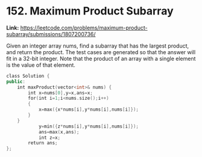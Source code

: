 # 152. Maximum Product Subarray

**Link:** https://leetcode.com/problems/maximum-product-subarray/submissions/1807200736/

Given an integer array nums, find a subarray that has the largest product, and return the product. The test cases are generated so that the answer will fit in a 32-bit integer. Note that the product of an array with a single element is the value of that element.

```cpp
class Solution {
public:
    int maxProduct(vector<int>& nums) {
        int x=nums[0],y=x,ans=x;
        for(int i=1;i<nums.size();i++)
        {
            x=max({x*nums[i],y*nums[i],nums[i]});
        }
    }
            y=min({z*nums[i],y*nums[i],nums[i]});
            ans=max(x,ans);
            int z=x;
        return ans;
};
```
